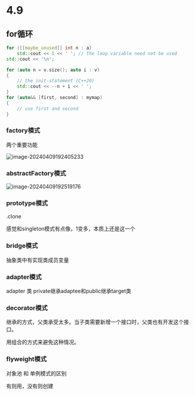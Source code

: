 # 4.9

## for循环

```c++
for ([[maybe_unused]] int n : a)
    std::cout << 1 << ' '; // the loop variable need not be used
std::cout << '\n';

for (auto n = v.size(); auto i : v)
{
    // the init-statement (C++20)
    std::cout << --n + i << ' ';
}
for (auto&& [first, second] : mymap)
{
    // use first and second
}
```

### factory模式

两个重要功能

![image-20240409192405233](C:\Users\HAOSHENGLI\AppData\Roaming\Typora\typora-user-images\image-20240409192405233.png)

### abstractFactory模式

![image-20240409192519176](C:\Users\HAOSHENGLI\AppData\Roaming\Typora\typora-user-images\image-20240409192519176.png)

### prototype模式

.clone

感觉和singleton模式有点像，1变多，本质上还是这一个

### bridge模式

抽象类中有实现类成员变量

### adapter模式

adapter 类 private继承adaptee和public继承target类

### decorator模式

继承的方式，父类承受太多。当子类需要新增一个接口时，父类也有开发这个接口。

用组合的方式来避免这种情况。

### flyweight模式

对象池  和 单例模式的区别

有则用，没有则创建